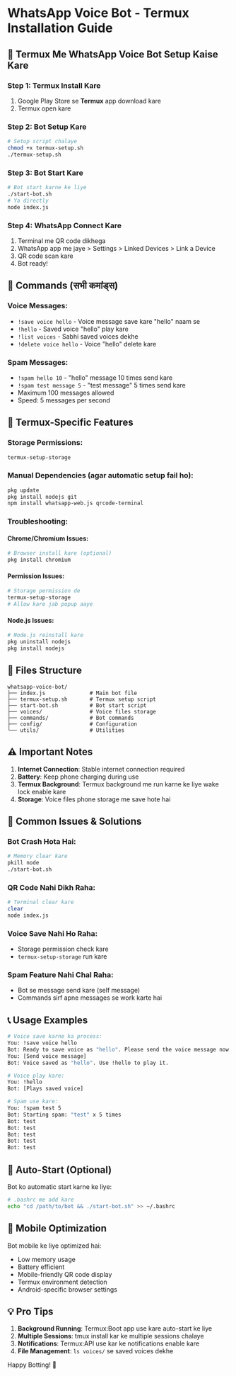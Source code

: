 # WhatsApp Voice Bot - Termux Installation Guide

## 📱 Termux Me WhatsApp Voice Bot Setup Kaise Kare

### Step 1: Termux Install Kare
1. Google Play Store se **Termux** app download kare
2. Termux open kare

### Step 2: Bot Setup Kare
```bash
# Setup script chalaye
chmod +x termux-setup.sh
./termux-setup.sh
```

### Step 3: Bot Start Kare
```bash
# Bot start karne ke liye
./start-bot.sh
# Ya directly
node index.js
```

### Step 4: WhatsApp Connect Kare
1. Terminal me QR code dikhega
2. WhatsApp app me jaye > Settings > Linked Devices > Link a Device
3. QR code scan kare
4. Bot ready!

## 🤖 Commands (सभी कमांड्स)

### Voice Messages:
- `!save voice hello` - Voice message save kare "hello" naam se
- `!hello` - Saved voice "hello" play kare
- `!list voices` - Sabhi saved voices dekhe
- `!delete voice hello` - Voice "hello" delete kare

### Spam Messages:
- `!spam hello 10` - "hello" message 10 times send kare
- `!spam test message 5` - "test message" 5 times send kare
- Maximum 100 messages allowed
- Speed: 5 messages per second

## 🔧 Termux-Specific Features

### Storage Permissions:
```bash
termux-setup-storage
```

### Manual Dependencies (agar automatic setup fail ho):
```bash
pkg update
pkg install nodejs git
npm install whatsapp-web.js qrcode-terminal
```

### Troubleshooting:

#### Chrome/Chromium Issues:
```bash
# Browser install kare (optional)
pkg install chromium
```

#### Permission Issues:
```bash
# Storage permission de
termux-setup-storage
# Allow kare jab popup aaye
```

#### Node.js Issues:
```bash
# Node.js reinstall kare
pkg uninstall nodejs
pkg install nodejs
```

## 📂 Files Structure
```
whatsapp-voice-bot/
├── index.js              # Main bot file
├── termux-setup.sh       # Termux setup script
├── start-bot.sh          # Bot start script
├── voices/               # Voice files storage
├── commands/             # Bot commands
├── config/               # Configuration
└── utils/                # Utilities
```

## ⚠️ Important Notes

1. **Internet Connection**: Stable internet connection required
2. **Battery**: Keep phone charging during use
3. **Termux Background**: Termux background me run karne ke liye wake lock enable kare
4. **Storage**: Voice files phone storage me save hote hai

## 🚨 Common Issues & Solutions

### Bot Crash Hota Hai:
```bash
# Memory clear kare
pkill node
./start-bot.sh
```

### QR Code Nahi Dikh Raha:
```bash
# Terminal clear kare
clear
node index.js
```

### Voice Save Nahi Ho Raha:
- Storage permission check kare
- `termux-setup-storage` run kare

### Spam Feature Nahi Chal Raha:
- Bot se message send kare (self message)
- Commands sirf apne messages se work karte hai

## 📞 Usage Examples

```bash
# Voice save karne ka process:
You: !save voice hello
Bot: Ready to save voice as "hello". Please send the voice message now.
You: [Send voice message]
Bot: Voice saved as "hello". Use !hello to play it.

# Voice play kare:
You: !hello
Bot: [Plays saved voice]

# Spam use kare:
You: !spam test 5
Bot: Starting spam: "test" x 5 times
Bot: test
Bot: test
Bot: test
Bot: test
Bot: test
```

## 🔄 Auto-Start (Optional)

Bot ko automatic start karne ke liye:
```bash
# .bashrc me add kare
echo "cd /path/to/bot && ./start-bot.sh" >> ~/.bashrc
```

## 📱 Mobile Optimization

Bot mobile ke liye optimized hai:
- Low memory usage
- Battery efficient
- Mobile-friendly QR code display
- Termux environment detection
- Android-specific browser settings

## 💡 Pro Tips

1. **Background Running**: Termux:Boot app use kare auto-start ke liye
2. **Multiple Sessions**: tmux install kar ke multiple sessions chalaye
3. **Notifications**: Termux:API use kar ke notifications enable kare
4. **File Management**: `ls voices/` se saved voices dekhe

Happy Botting! 🤖
